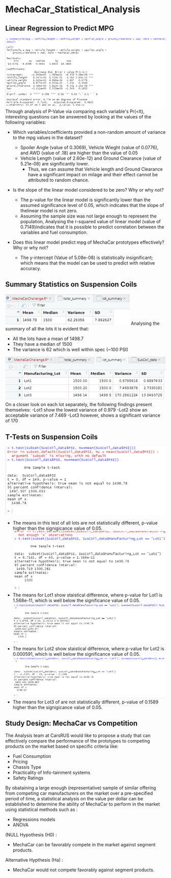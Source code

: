 # MechaCar_Statistical_Analysis

## Linear Regression to Predict MPG


![LmMpg](https://github.com/A-Mossa/MechaCar_Statistical_Analysis/blob/main/Resources/SummaryLmDel1.png)
Through analysis of P-Value via comparing each variable's Pr(<lt), interesting questions can be answered by looking at the values of the following variables:
  - Which variables/coefficients provided a non-random amount of variance to the mpg values in the dataset?
    - Spoiler Angle (value of 0.3069),  Vehicle Wieght (value of 0.0776), and AWD (value of .18) are higher than the value of 0.05
    - Vehicle Length (value of 2.60e-12) and Ground Clearance (value of 5.21e-08) are significantly lower.
        - Thus, we can assume that Vehicle length and Ground Clearance have a significant impact on milage and their effect cannot be attributed to random chance.
  
  
  - Is the slope of the linear model considered to be zero? Why or why not?
    
    - The p-value for the linear model is significantly lower than the assumed significance level of 0.05, which indicates that the slope of thelinear model is not zero.
    - Assuming the sample size was not large enough to represent the population, Analysing the r-squared value of linear model (value of 0.7149)indicates that it is possible to predict correlation between the variables and fuel consumption.
    
  - Does this linear model predict mpg of MechaCar prototypes effectively? Why or why not?
    - The y-intercept (Value of 5.08e-08) is statistically insignificant; which means that the model can be used to predict with relative accuracy.

## Summary Statistics on Suspension Coils

![TtlSummary](https://github.com/A-Mossa/MechaCar_Statistical_Analysis/blob/main/Resources/totalsummary.png)
Analysing the summary of all the lots it is evident that:
  - All the lots have a mean of 1498.7
  - They have a median of 1500
  - The variance is 62 which is well within spec (~100 PSI)

![LotSummary](https://github.com/A-Mossa/MechaCar_Statistical_Analysis/blob/main/Resources/lotsummary.png)
On a closer look on each lot separately, the following findings present themselves:
  -Lot1 show the lowest variance of 0.979
  -Lot2 show an acceptable variance of 7.469
  -Lot3 however, shows a significant variance of 170


## T-Tests on Suspension Coils

![t.tet](https://github.com/A-Mossa/MechaCar_Statistical_Analysis/blob/main/Resources/T.test%20one%20sample.png)
- The means in this test of all lots are not statistically different, p-value higher than the signigicance value of 0.05.
![lot1](https://github.com/A-Mossa/MechaCar_Statistical_Analysis/blob/main/Resources/Lot1%20ttest.png)
- The means for Lot1 show staistical difference, where p-value for Lot1 is 1.568e-11, which is well below the significance value of 0.05.
![lot2](https://github.com/A-Mossa/MechaCar_Statistical_Analysis/blob/main/Resources/Lot2%20ttest.png)
- The means for Lot2 show staistical difference, where p-value for Lot2 is 0.000591, which is well below the significance value of 0.05.
![lot3](https://github.com/A-Mossa/MechaCar_Statistical_Analysis/blob/main/Resources/Lot3%20ttest.png)
- The means for Lot3 of are not statistically different, p-value of 0.1589 higher than the signigicance value of 0.05.


## Study Design: MechaCar vs Competition

The Analysis team at CarsRUS would like to propose a study that can effectively compare the performance of the prototypes to competing products on the market based on specific criteria like:
  - Fuel Consumption
  - Pricing
  - Chassis Type
  - Practicality of Info-tainment systems
  - Safety Ratings

By obataining a large enough (representative) sample of similar offering from competing car manufacturers on the market over a pre-specified period of time, a statistical analysis on the value per dollar can be established to determine the ability of MechaCar to perform in the market using statistical methods such as :
  - Regressions models
  - ANOVA

(NULL Hypothesis (H0) :
  - MechaCar can be favorably compete in the market against segment products.

Alternative Hypthesis (Ha) :
  - MechaCar would not compete favorably against segment products.
